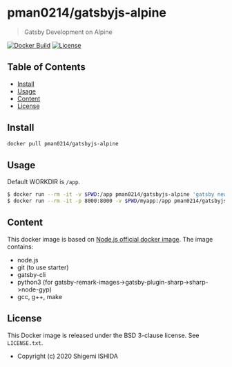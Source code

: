 # pman0214/gatsbyjs-alpine

> Gatsby Development on Alpine

[![Docker Build](https://img.shields.io/docker/cloud/automated/pman0214/gatsbyjs-alpine.svg)](https://hub.docker.com/r/pman0214/gatsbyjs-alpine/)
[![License](https://img.shields.io/badge/License-BSD%203--Clause-blue.svg)](https://opensource.org/licenses/BSD-3-Clause)

## Table of Contents

- [Install](#install)
- [Usage](#usage)
- [Content](#content)
- [License](#license)

## Install

```bash
docker pull pman0214/gatsbyjs-alpine
```

## Usage

Default WORKDIR is ``/app``.

```bash
$ docker run --rm -it -v $PWD:/app pman0214/gatsbyjs-alpine 'gatsby new myapp https://github.com/gatsbyjs/gatsby-starter-default'
$ docker run --rm -it -p 8000:8000 -v $PWD/myapp:/app pman0214/gatsbyjs-alpine 'gatsby develop --host=0.0.0.0'
```

## Content

This docker image is based on [Node.js official docker image](https://hub.docker.com/_/node).
The image contains:

* node.js
* git (to use starter)
* gatsby-cli
* python3 (for gatsby-remark-images->gatsby-plugin-sharp->sharp->node-gyp)
* gcc, g++, make

## License

This Docker image is released under the BSD 3-clause license.
See ``LICENSE.txt``.

* Copyright (c) 2020 Shigemi ISHIDA
